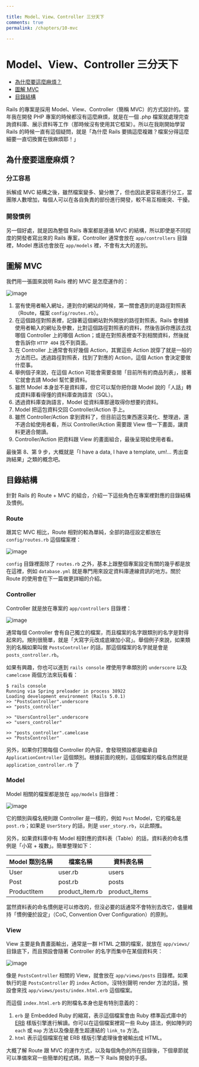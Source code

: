 ```yaml
---

title: Model、View、Controller 三分天下
comments: true
permalink: /chapters/10-mvc

---
```


# Model、View、Controller 三分天下

- [為什麼要這麼麻煩？](#why-mvc)
- [圖解 MVC](#mvc-flow)
- [目錄結構](#project-folders)

Rails 的專案是採用 Model、View、Controller（簡稱 MVC）的方式設計的。當年我在開發 PHP 專案的時候都沒有這麼麻煩，就是在一個 .php 檔案就處理完查詢資料庫、展示資料等工作（那時候沒有使用其它框架）。所以在我剛開始學習 Rails 的時候一直有這個疑問，就是「為什麼 Rails 要搞這麼複雜？檔案分得這麼細要一直切換實在很麻煩耶！」

## <a name="why-mvc"></a>為什麼要這麼麻煩？

### 分工容易

拆解成 MVC 結構之後，雖然檔案變多、變分散了，但也因此更容易進行分工，當團隊人數增加，每個人可以在各自負責的部份進行開發，較不易互相衝突、干擾。

### 開發慣例

另一個好處，就是因為整個 Rails 專案都是遵循 MVC 的結構，所以即使是不同程度的開發者寫出來的 Rails 專案，Controller 通常會放在 `app/controllers` 目錄裡，Model 應該也會放在 `app/models` 裡，不會有太大的差別。

## <a name="mvc-flow"></a>圖解 MVC

我們用一張圖來說明 Rails 裡的 MVC 是怎麼運作的：

![image](/images/chapter10/mvc.png)

1. 當有使用者輸入網址，連到你的網站的時候，第一關會遇到的是路徑對照表（Route，檔案 `config/routes.rb`）。
2. 在這個路徑對照表裡，記錄著這個網站對外開放的路徑對照表。Rails 會根據使用者輸入的網址及參數，比對這個路徑對照表的資料，然後告訴你應該去找哪個 Controller 上的哪個 Action；或是在對照表裡查不到相關資料，然後就會告訴你 `HTTP 404` 找不到頁面。
3. 在 Controller 上通常會有好幾個 Action，其實這些 Action 說穿了就是一般的方法而已。透過路徑對照表，找到了對應的 Action，這個 Action 會決定要做什麼事。
4. 舉例個子來說，在這個 Action 可能會需要查閱「目前所有的商品列表」，接著它就會去請 Model 幫忙要資料。
5. 雖然 Model 本身並不是資料庫，但它可以幫你把你跟 Model 說的「人話」轉成資料庫看得懂的資料庫查詢語言（SQL）。
6. 透過資料庫查詢語言，Model 從資料庫那邊取得你想要的資料。
7. Model 把這包資料交回 Controller/Action 手上。
8. 雖然 Controller/Action 拿到資料了，但目前這包東西還沒美化、整理過，還不適合給使用者看，所以 Controller/Action 需要跟 View 借一下畫面，讓資料更適合閱讀。
9. Controller/Action 把資料跟 View 的畫面組合，最後呈現給使用者看。

最後第 8、第 9 步，大概就是「I have a data, I have a template, um!... 秀出查詢結果」之類的概念吧。

## <a name="project-folders"></a>目錄結構

針對 Rails 的 Route + MVC 的組合，介紹一下這些角色在專案裡對應的目錄結構及慣例。

### Route

跟其它 MVC 相比，Route 相對的較為單純，全部的路徑設定都放在 `config/routes.rb` 這個檔案裡：

![image](/images/chapter10/folder-config.png)

`config` 目錄裡面除了 `routes.rb` 之外，基本上跟整個專案設定有關的幾乎都是放在這裡，例如 `database.yml` 就是專門用來設定資料庫連線資訊的地方。關於 Route 的使用會在下一篇做更詳細的介紹。

### Controller

Controller 就是放在專案的 `app/controllers` 目錄裡：

![image](/images/chapter10/folder-controller.png)

通常每個 Controller 會有自己獨立的檔案，而且檔案的名字跟類別的名字是對得起來的。規則很簡單，就是「大寫字元改成底線加小寫」。舉個例子來說，如果類別的名稱如果叫做 `PostsController` 的話，那這個檔案的名字就是會是 `posts_controller.rb`。

如果有興趣，你也可以進到 `rails console` 裡使用字串類別的 `underscore` 以及 `camelcase` 兩個方法來玩看看：

    $ rails console
    Running via Spring preloader in process 38922
    Loading development environment (Rails 5.0.1)
    >> "PostsController".underscore
    => "posts_controller"

    >> "UsersController".underscore
    => "users_controller"

    >> "posts_controller".camelcase
    => "PostsController"

另外，如果你打開每個 Controller 的內容，會發現預設都是繼承自 `ApplicationController` 這個類別。根據前面的規則，這個檔案的檔名自然就是 `application_controller.rb` 了

### Model

Model 相關的檔案都是放在 `app/models` 目錄裡：

![image](/images/chapter10/folder-model.png)

它的類別與檔名規則跟 Controller 是一樣的，例如 `Post` Model，它的檔名是 `post.rb`；如果是 `UserStory` 的話，則是 `user_story.rb`，以此類推。

另外，如果資料庫中有 Model 相對應的資料表（Table）的話，資料表的命名慣例是「小寫 + 複數」。簡單整理如下：

| Model 類別名稱 |  檔案名稱          | 資料表名稱    |
|----------------|--------------------|---------------|
| User           |  user.rb           | users         |
| Post           |  post.rb           | posts         |
| ProductItem    |  product_item.rb   | product_items |

當然資料表的命名慣例是可以修改的，但沒必要的話通常不會特別去改它，儘量維持「慣例優於設定」（CoC, Convention Over Configuration）的原則。

### View

View 主要是負責畫面輸出，通常是一群 HTML 之類的檔案，就放在 `app/views/` 目錄底下，而且預設會隨著 Controller 的名字而集中在某個資料夾：

![image](/images/chapter10/folder-view.png)

像是 `PostsController` 相關的 View，就會放在 `app/views/posts` 目錄裡。如果執行的是 `PostsController` 的 `index` Action，沒特別聲明 render 方法的話，預設會來找 `app/views/posts/index.html.erb` 這個檔案。

而這個 `index.html.erb` 的附檔名本身也是有特別意義的：

1. `erb` 是 Embedded Ruby 的縮寫，表示這個檔案會由 Ruby 標準函式庫中的 [ERB](http://ruby-doc.org/stdlib/libdoc/erb/rdoc/ERB.html) 樣版引擎進行解讀。你可以在這個檔案裡寫一些 Ruby 語法，例如陣列的 `each` 或 `map` 方法以及像是產生超連結的 `link_to` 方法。
2. `html` 表示這個檔案在被 ERB 樣版引擎處理後會被輸出成 HTML。

大概了解 Route 跟 MVC 的運作方式，以及每個角色的所在目錄後，下個章節就可以準備來寫一些簡單的程式碼，熟悉一下 Rails 開發的手感。

